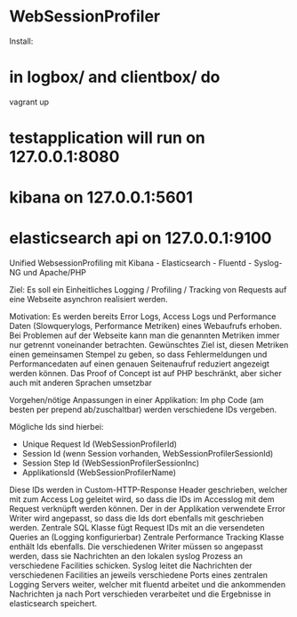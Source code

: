 # WebSessionProfiler
Install:
# in logbox/ and clientbox/ do
vagrant up 

# testapplication will run on 127.0.0.1:8080
# kibana on 127.0.0.1:5601
# elasticsearch api on 127.0.0.1:9100

Unified WebsessionProfiling mit Kibana - Elasticsearch - Fluentd - Syslog-NG und Apache/PHP

Ziel: 
Es soll ein Einheitliches Logging / Profiling / Tracking von Requests auf eine Webseite asynchron realisiert werden. 

Motivation: 
Es werden bereits Error Logs, Access Logs und Performance Daten (Slowquerylogs, Performance Metriken) eines Webaufrufs erhoben.
Bei Problemen auf der Webseite kann man die genannten Metriken immer nur getrennt voneinander betrachten. Gewünschtes Ziel ist, diesen Metriken einen gemeinsamen Stempel zu geben, so dass Fehlermeldungen und Performancedaten auf einen genauen Seitenaufruf reduziert angezeigt werden können. 
Das Proof of Concept ist auf PHP beschränkt, aber sicher auch mit anderen Sprachen umsetzbar

Vorgehen/nötige Anpassungen in einer Applikation:
Im php Code (am besten per prepend ab/zuschaltbar) werden verschiedene IDs vergeben. 

Mögliche Ids sind hierbei:
- Unique Request Id (WebSessionProfilerId)
- Session Id (wenn Session vorhanden, WebSessionProfilerSessionId)
- Session Step Id (WebSessionProfilerSessionInc)
- ApplikationsId (WebSessionProfilerName)

Diese IDs werden in Custom-HTTP-Response Header geschrieben, welcher mit zum Access Log geleitet wird, so dass die IDs im Accesslog mit dem Request verknüpft werden können. 
Der in der Applikation verwendete Error Writer wird angepasst, so dass die Ids dort ebenfalls mit geschrieben werden.
Zentrale SQL Klasse fügt Request IDs mit an die versendeten Queries an (Logging konfigurierbar)
Zentrale Performance Tracking Klasse enthält Ids ebenfalls.
Die verschiedenen Writer müssen so angepasst werden, dass sie Nachrichten an den lokalen syslog Prozess an verschiedene Facilities schicken. 
Syslog leitet die Nachrichten der verschiedenen Facilities an jeweils verschiedene Ports eines zentralen Logging Servers weiter, welcher mit fluentd arbeitet und die ankommenden Nachrichten ja nach Port verschieden verarbeitet und die Ergebnisse in elasticsearch speichert. 
